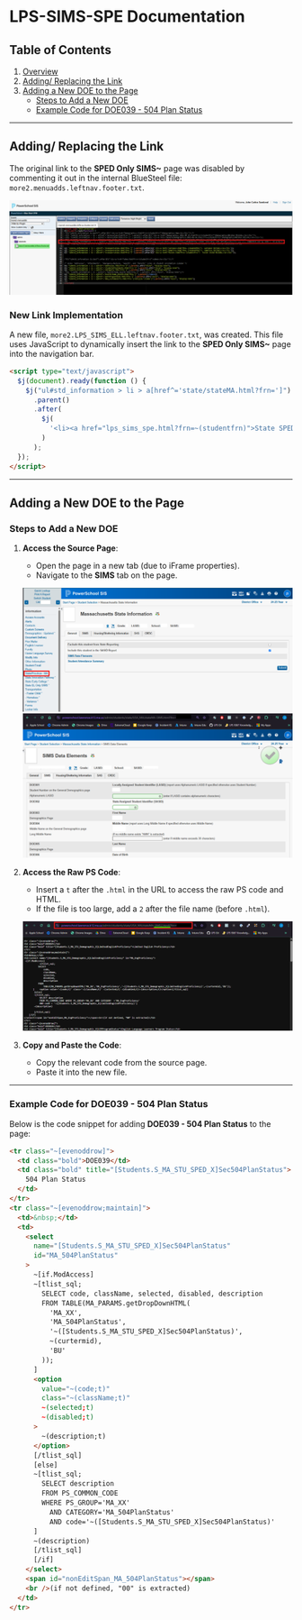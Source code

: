 # LPS-SIMS-SPE Documentation

## Table of Contents
1. [Overview](#overview)
2. [Adding/ Replacing the Link](#adding-replacing-the-link)
3. [Adding a New DOE to the Page](#adding-a-new-doe-to-the-page)
   - [Steps to Add a New DOE](#steps-to-add-a-new-doe)
   - [Example Code for DOE039 - 504 Plan Status](#example-code-for-doe039---504-plan-status)

---

## Adding/ Replacing the Link
The original link to the **SPED Only SIMS~** page was disabled by commenting it out in the internal BlueSteel file: `more2.menuadds.leftnav.footer.txt`.

![BlueSteel Link Disabled](Images/LinkDisabled.png)

### New Link Implementation
A new file, `more2.LPS_SIMS_ELL.leftnav.footer.txt`, was created. This file uses JavaScript to dynamically insert the link to the **SPED Only SIMS~** page into the navigation bar.

```html
<script type="text/javascript">
  $j(document).ready(function () {
    $j("ul#std_information > li > a[href^='state/stateMA.html?frn=']")
      .parent()
      .after(
        $j(
          '<li><a href="lps_sims_spe.html?frn=~(studentfrn)">State SPED Only SIMS &tilde;</a></li>'
        )
      );
  });
</script>
```

---

## Adding a New DOE to the Page

### Steps to Add a New DOE
1. **Access the Source Page**:
   - Open the page in a new tab (due to iFrame properties).
   - Navigate to the **SIMS** tab on the page.

   ![Open Page in New Tab](Images/OpenInNewTab.png)
   ![Click on SIMS Tab](Images/ClickOnSimsTab.png)

2. **Access the Raw PS Code**:
   - Insert a `t` after the `.html` in the URL to access the raw PS code and HTML.
   - If the file is too large, add a `2` after the file name (before `.html`).

   ![Access Raw File](Images/AccessRawFile.png)

3. **Copy and Paste the Code**:
   - Copy the relevant code from the source page.
   - Paste it into the new file.

---

### Example Code for DOE039 - 504 Plan Status
Below is the code snippet for adding **DOE039 - 504 Plan Status** to the page:

```html
<tr class="~[evenoddrow]">
  <td class="bold">DOE039</td>
  <td class="bold" title="[Students.S_MA_STU_SPED_X]Sec504PlanStatus">
    504 Plan Status
  </td>
</tr>
<tr class="~[evenoddrow;maintain]">
  <td>&nbsp;</td>
  <td>
    <select
      name="[Students.S_MA_STU_SPED_X]Sec504PlanStatus"
      id="MA_504PlanStatus"
    >
      ~[if.ModAccess]
      ~[tlist_sql;
        SELECT code, className, selected, disabled, description
        FROM TABLE(MA_PARAMS.getDropDownHTML(
          'MA_XX',
          'MA_504PlanStatus',
          '~([Students.S_MA_STU_SPED_X]Sec504PlanStatus)',
          ~(curtermid),
          'BU'
        ));
      ]
      <option
        value="~(code;t)"
        class="~(className;t)"
        ~(selected;t)
        ~(disabled;t)
      >
        ~(description;t)
      </option>
      [/tlist_sql]
      [else]
      ~[tlist_sql;
        SELECT description
        FROM PS_COMMON_CODE
        WHERE PS_GROUP='MA_XX'
          AND CATEGORY='MA_504PlanStatus'
          AND code='~([Students.S_MA_STU_SPED_X]Sec504PlanStatus)'
      ]
      ~(description)
      [/tlist_sql]
      [/if]
    </select>
    <span id="nonEditSpan_MA_504PlanStatus"></span>
    <br />(if not defined, "00" is extracted)
  </td>
</tr>
```